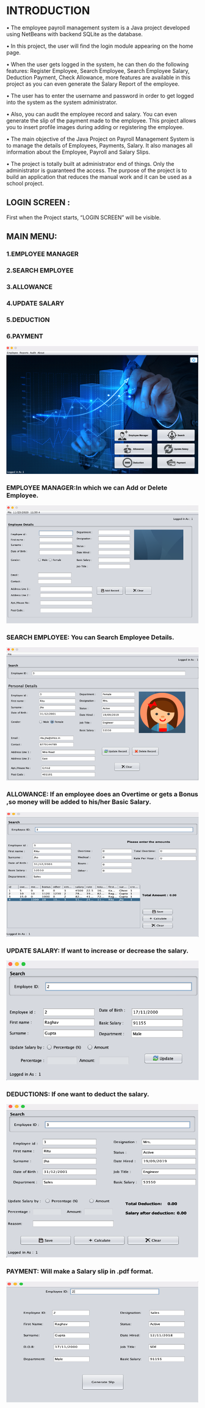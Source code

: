 <h1>INTRODUCTION</h1>

•	The employee payroll management system is a Java project developed using NetBeans with 
  backend SQLite as the database.
  
•	In this project, the user will find the login module appearing on the home page. 

•	When the user gets logged in the system, he can then do the following features: 
  Register Employee, Search Employee, Search Employee Salary, Deduction Payment, 
  Check Allowance, more features are available in this project as you can even 
  generate the Salary Report of the employee.
  
•	The user has to enter the username and password in order to get logged into 
  the system as the system administrator.
  
•	 Also, you can audit the employee record and salary. You can even generate the 
   slip of the payment made to the employee. This project allows you to insert 
   profile images during adding or registering the employee.
   
•	The main objective of the Java Project on Payroll Management System is to manage 
  the details of Employees, Payments, Salary. It also manages all information about
  the Employee, Payroll and Salary Slips. 
  
•	The project is totally built at administrator end of things. Only the administrator
  is guaranteed the access. The purpose of the project is to build an application that 
  reduces the manual work and it can be used as a school project.
  
  
  <h2>LOGIN SCREEN :</h2>
  First when the Project starts, “LOGIN SCREEN” will be visible.
  
  <h2>MAIN MENU:</h2> 
  
  <h3>1.EMPLOYEE MANAGER</h3> 
  
  <h3>2.SEARCH EMPLOYEE</h3> 
  
  <h3>3.ALLOWANCE</h3> 
  
  <h3>4.UPDATE SALARY</h3> 
  
  <h3>5.DEDUCTION</h3> 
  
  <h3>6.PAYMENT</h3>
  
  ![](images/Picture2.png)
  
  <h3>EMPLOYEE MANAGER:In which we can Add or Delete Employee.</h3>
  
  ![](images/Picture3.png)
  
  <h3>SEARCH EMPLOYEE: You can Search Employee Details.</h3>
  
  ![](images/Picture4.png)
  
  <h3>ALLOWANCE: If an employee does an Overtime or gets a Bonus ,so money will be added to his/her Basic Salary.</h3> 
  
  ![](images/Picture5.png)
  
  <h3>UPDATE SALARY: If want to increase or decrease the salary.</h3>
  
  ![](images/Picture6.png)
  
  <h3>DEDUCTIONS: If one want to deduct the salary.</h3>
  
  ![](images/Picture7.png)
  
  <h3>PAYMENT: Will make a Salary slip in .pdf format.</h3>
  
  ![](images/Picture8.png)
  
  
  
  
  
